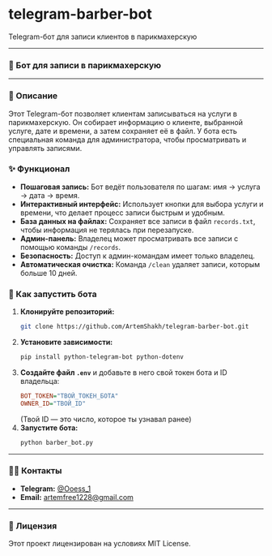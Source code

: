 # telegram-barber-bot
Telegram-бот для записи клиентов в парикмахерскую

-----

### 💈 Бот для записи в парикмахерскую

-----

### 📝 Описание

Этот Telegram-бот позволяет клиентам записываться на услуги в парикмахерскую. Он собирает информацию о клиенте, выбранной услуге, дате и времени, а затем сохраняет её в файл. У бота есть специальная команда для администратора, чтобы просматривать и управлять записями.

### ✨ Функционал

  * **Пошаговая запись:** Бот ведёт пользователя по шагам: имя -\> услуга -\> дата -\> время.
  * **Интерактивный интерфейс:** Использует кнопки для выбора услуги и времени, что делает процесс записи быстрым и удобным.
  * **База данных на файлах:** Сохраняет все записи в файл `records.txt`, чтобы информация не терялась при перезапуске.
  * **Админ-панель:** Владелец может просматривать все записи с помощью команды `/records`.
  * **Безопасность:** Доступ к админ-командам имеет только владелец.
  * **Автоматическая очистка:** Команда `/clean` удаляет записи, которым больше 10 дней.

### 🚀 Как запустить бота

1.  **Клонируйте репозиторий:**
    ```bash
    git clone https://github.com/ArtemShakh/telegram-barber-bot.git
    ```
2.  **Установите зависимости:**
    ```bash
    pip install python-telegram-bot python-dotenv
    ```
3.  **Создайте файл `.env`** и добавьте в него свой токен бота и ID владельца:
    ```ini
    BOT_TOKEN="ТВОЙ_ТОКЕН_БОТА"
    OWNER_ID="ТВОЙ_ID"
    ```
    (Твой ID — это число, которое ты узнавал ранее)
4.  **Запустите бота:**
    ```bash
    python barber_bot.py
    ```

-----

### 👨‍💻 Контакты

  * **Telegram:** [@Ooess\_1](https://www.google.com/search?q=https://t.me/Ooess_1)
  * **Email:** [artemfree1228@gmail.com](mailto:artemfree1228@gmail.com)

-----

### 📄 Лицензия

Этот проект лицензирован на условиях MIT License.
